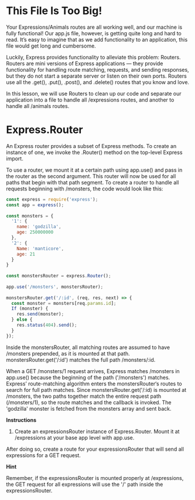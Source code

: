 # This File Is Too Big!
Your Expressions/Animals routes are all working well, and our machine is fully functional! Our app.js file, however, is getting quite long and hard to read. It’s easy to imagine that as we add functionality to an application, this file would get long and cumbersome.

Luckily, Express provides functionality to alleviate this problem: Routers. Routers are mini versions of Express applications — they provide functionality for handling route matching, requests, and sending responses, but they do not start a separate server or listen on their own ports. Routers use all the .get(), .put(), .post(), and .delete() routes that you know and love.

In this lesson, we will use Routers to clean up our code and separate our application into a file to handle all /expressions routes, and another to handle all /animals routes.

# Express.Router
An Express router provides a subset of Express methods. To create an instance of one, we invoke the .Router() method on the top-level Express import.

To use a router, we mount it at a certain path using app.use() and pass in the router as the second argument. This router will now be used for all paths that begin with that path segment. To create a router to handle all requests beginning with /monsters, the code would look like this:
```js
const express = require('express');
const app = express();
 
const monsters = {
  '1': {
    name: 'godzilla',
    age: 250000000
  },
  '2': {
    Name: 'manticore',
    age: 21
  }
}
 
const monstersRouter = express.Router();
 
app.use('/monsters', monstersRouter);
 
monstersRouter.get('/:id', (req, res, next) => {
  const monster = monsters[req.params.id];
  If (monster) {
    res.send(monster);
  } else {
    res.status(404).send();
  }
});
```

Inside the monstersRouter, all matching routes are assumed to have /monsters prepended, as it is mounted at that path. monstersRouter.get('/:id') matches the full path /monsters/:id.

When a GET /monsters/1 request arrives, Express matches /monsters in app.use() because the beginning of the path ('/monsters') matches. Express’ route-matching algorithm enters the monstersRouter‘s routes to search for full path matches. Since monstersRouter.get('/:id) is mounted at /monsters, the two paths together match the entire request path (/monsters/1), so the route matches and the callback is invoked. The 'godzilla' monster is fetched from the monsters array and sent back.

**Instructions**
1. Create an expressionsRouter instance of Express.Router. Mount it at /expressions at your base app level with app.use.

After doing so, create a route for your expressionsRouter that will send all expressions for a GET request.

**Hint**

Remember, if the expressionsRouter is mounted properly at /expressions, the GET request for all expressions will use the '/' path inside the expressionsRouter.
